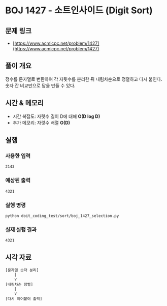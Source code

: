 # BOJ 1427 - 소트인사이드 (Digit Sort)

## 문제 링크
- [https://www.acmicpc.net/problem/1427](https://www.acmicpc.net/problem/1427)

## 풀이 개요
정수를 문자열로 변환하여 각 자릿수를 분리한 뒤 내림차순으로 정렬하고 다시 붙인다. 숫자 간 비교만으로 답을 만들 수 있다.

## 시간 & 메모리
- 시간 복잡도: 자릿수 길이 D에 대해 **O(D log D)**
- 추가 메모리: 자릿수 배열 **O(D)**

## 실행
### 사용한 입력
```
2143
```

### 예상된 출력
```
4321
```

### 실행 명령
```
python doit_coding_test/sort/boj_1427_selection.py
```

### 실제 실행 결과
```
4321
```

## 시각 자료
```text
[문자열 숫자 분리]
    |
    v
[내림차순 정렬]
    |
    v
[다시 이어붙여 출력]
```

